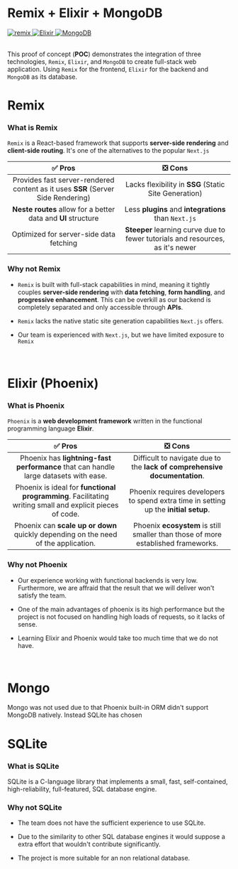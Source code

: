 # Remix + Elixir + MongoDB

<div>
    <a href="https://remix.run/docs/en/main">
        <img src="https://img.shields.io/badge/remix-%23000.svg?style=for-the-badge&logo=remix&logoColor=white" alt="remix">
    </a>
    <a href="https://elixir-lang.org/docs.html">
        <img src="https://img.shields.io/badge/elixir-%234B275F.svg?style=for-the-badge&logo=elixir&logoColor=white" alt="Elixir">
    </a>
    <a href="https://www.mongodb.com/docs/">
        <img src="https://img.shields.io/badge/MongoDB-%234ea94b.svg?style=for-the-badge&logo=mongodb&logoColor=white" alt="MongoDB">
    </a>
</div>

<br>

This proof of concept (**POC**) demonstrates the integration of three technologies, `Remix`, `Elixir`, and `MongoDB` to create full-stack web application. Using `Remix` for the frontend, `Elixir` for the backend and `MongoDB` as its database.

# Remix

### What is Remix

`Remix` is a React-based framework that supports **server-side rendering** and **client-side routing**. It's one of the alternatives to the popular `Next.js`

| ✅ Pros | ❎ Cons
|:---:|:---:|
| Provides fast server-rendered content as it uses **SSR** (Server Side Rendering) | Lacks flexibility in **SSG** (Static Site Generation)
| **Neste routes** allow for a better data and **UI** structure | Less **plugins** and **integrations** than `Next.js`
| Optimized for server-side data fetching | **Steeper** learning curve due to fewer tutorials and resources, as it's newer

### Why not Remix

- `Remix` is built with full-stack capabilities in mind, meaning it tightly couples **server-side rendering** with **data fetching**, **form handling**, and **progressive enhancement**. This can be overkill as our backend is completely separated and only accessible through **APIs**.

- `Remix` lacks the native static site generation capabilities `Next.js` offers.

- Our team is experienced with `Next.js`, but we have limited exposure to `Remix`

<br>

# Elixir (Phoenix)

### What is Phoenix

`Phoenix` is a **web development framework** written in the functional programming language **Elixir**.

| ✅ Pros | ❎ Cons
|:---:|:---:|
| Phoenix has **lightning-fast performance** that can handle large datasets with ease. | Difficult to navigate due to the **lack of comprehensive documentation**.
| Phoenix is ideal for **functional programming**. Facilitating writing small and explicit pieces of code. | Phoenix requires developers to spend extra time in setting up the **initial setup**.
| Phoenix can **scale up or down** quickly depending on the need of the application. | Phoenix **ecosystem** is still smaller than those of more established frameworks.

### Why not Phoenix

- Our experience working with functional backends is very low. Furthermore, we are affraid that the result that we will deliver won't satisfy the team.

- One of the main advantages of phoenix is its high performance but the project is not focused on handling high loads of requests, so it lacks of sense.

- Learning Elixir and Phoenix would take too much time that we do not have.

<br>

# Mongo

Mongo was not used due to that Phoenix built-in ORM didn't support MongoDB natively. Instead SQLite has chosen

# SQLite

### What is SQLite

SQLite is a C-language library that implements a small, fast, self-contained, high-reliability, full-featured, SQL database engine.

### Why not SQLite

- The team does not have the sufficient experience to use SQLite.
  
- Due to the similarity to other SQL database engines it would suppose a extra effort that wouldn't contribute significantly.

- The project is more suitable for an non relational database.
